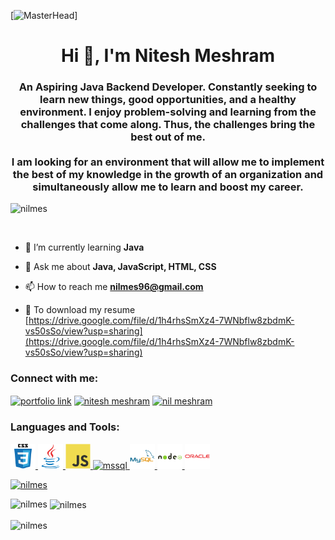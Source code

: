 [![MasterHead](https://miro.medium.com/max/1400/1*OxT7UjIwhklKE8d8SFyo7g.gif)]

<h1 align="center">Hi 👋, I'm Nitesh Meshram</h1>
<h3 align="center">An Aspiring Java Backend Developer. Constantly seeking to learn new things, good opportunities, and a healthy environment. I enjoy problem-solving and learning from the challenges that come along. Thus, the challenges bring the best out of me.<br><br>I am looking for an environment that will allow me to implement the best of my knowledge in the growth of an organization and simultaneously allow me to learn and boost my career.</h3>

<p align="left"> <img src="https://komarev.com/ghpvc/?username=nilmes&label=Profile%20views&color=0e75b6&style=flat" alt="nilmes" /> </p>



<p align="left"> <a href="https://twitter.com/" target="blank"><img src="https://img.shields.io/twitter/follow/?logo=twitter&style=for-the-badge" alt="" /></a> </p>

- 🌱 I’m currently learning **Java**

- 💬 Ask me about **Java, JavaScript, HTML, CSS**

- 📫 How to reach me **nilmes96@gmail.com**

- 📄 To download my resume [https://drive.google.com/file/d/1h4rhsSmXz4-7WNbflw8zbdmK-vs50sSo/view?usp=sharing](https://drive.google.com/file/d/1h4rhsSmXz4-7WNbflw8zbdmK-vs50sSo/view?usp=sharing)

<h3 align="left">Connect with me:</h3>
<p align="left">
  <a href="https://nilmes.github.io/" target="blank"><img align="center" src="https://cdn-icons-png.flaticon.com/512/48/48540.png" alt="portfolio link" height="30" width="40" /></a>
<a href="https://linkedin.com/in/nitesh meshram" target="blank"><img align="center" src="https://raw.githubusercontent.com/rahuldkjain/github-profile-readme-generator/master/src/images/icons/Social/linked-in-alt.svg" alt="nitesh meshram" height="30" width="40" /></a>
<a href="https://instagram.com/nil meshram" target="blank"><img align="center" src="https://raw.githubusercontent.com/rahuldkjain/github-profile-readme-generator/master/src/images/icons/Social/instagram.svg" alt="nil meshram" height="30" width="40" /></a>
</p>

<h3 align="left">Languages and Tools:</h3>
<p align="left"> <a href="https://www.w3schools.com/css/" target="_blank" rel="noreferrer"> <img src="https://raw.githubusercontent.com/devicons/devicon/master/icons/css3/css3-original-wordmark.svg" alt="css3" width="40" height="40"/> </a> <a href="https://www.java.com" target="_blank" rel="noreferrer"> <img src="https://raw.githubusercontent.com/devicons/devicon/master/icons/java/java-original.svg" alt="java" width="40" height="40"/> </a> <a href="https://developer.mozilla.org/en-US/docs/Web/JavaScript" target="_blank" rel="noreferrer"> <img src="https://raw.githubusercontent.com/devicons/devicon/master/icons/javascript/javascript-original.svg" alt="javascript" width="40" height="40"/> </a> <a href="https://www.microsoft.com/en-us/sql-server" target="_blank" rel="noreferrer"> <img src="https://www.svgrepo.com/show/303229/microsoft-sql-server-logo.svg" alt="mssql" width="40" height="40"/> </a> <a href="https://www.mysql.com/" target="_blank" rel="noreferrer"> <img src="https://raw.githubusercontent.com/devicons/devicon/master/icons/mysql/mysql-original-wordmark.svg" alt="mysql" width="40" height="40"/> </a> <a href="https://nodejs.org" target="_blank" rel="noreferrer"> <img src="https://raw.githubusercontent.com/devicons/devicon/master/icons/nodejs/nodejs-original-wordmark.svg" alt="nodejs" width="40" height="40"/> </a> <a href="https://www.oracle.com/" target="_blank" rel="noreferrer"> <img src="https://raw.githubusercontent.com/devicons/devicon/master/icons/oracle/oracle-original.svg" alt="oracle" width="40" height="40"/> </a> </p>
<p align="left"> <a href="https://github.com/ryo-ma/github-profile-trophy"><img src="https://github-profile-trophy.vercel.app/?username=nilmes" alt="nilmes" /></a> </p>
<p><img align="left" src="https://github-readme-stats.vercel.app/api/top-langs?username=nilmes&show_icons=true&locale=en&layout=compact" alt="nilmes" /></p>

<p>&nbsp;<img align="center" src="https://github-readme-stats.vercel.app/api?username=nilmes&show_icons=true&locale=en" alt="nilmes" /></p>

<p><img align="center" src="https://github-readme-streak-stats.herokuapp.com/?user=nilmes&" alt="nilmes" /></p>
